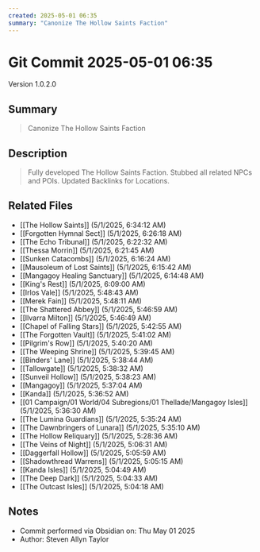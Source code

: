```yaml
---
created: 2025-05-01 06:35
summary: "Canonize The Hollow Saints Faction"
---
```


# Git Commit 2025-05-01 06:35

Version 1.0.2.0

## Summary
> Canonize The Hollow Saints Faction

## Description
> Fully developed The Hollow Saints Faction. Stubbed all related NPCs and POIs. Updated Backlinks for Locations.

## Related Files
- [[The Hollow Saints]] (5/1/2025, 6:34:12 AM)
- [[Forgotten Hymnal Sect]] (5/1/2025, 6:26:18 AM)
- [[The Echo Tribunal]] (5/1/2025, 6:22:32 AM)
- [[Thessa Morrin]] (5/1/2025, 6:21:45 AM)
- [[Sunken Catacombs]] (5/1/2025, 6:16:24 AM)
- [[Mausoleum of Lost Saints]] (5/1/2025, 6:15:42 AM)
- [[Mangagoy Healing Sanctuary]] (5/1/2025, 6:14:48 AM)
- [[King's Rest]] (5/1/2025, 6:09:00 AM)
- [[Irlos Vale]] (5/1/2025, 5:48:43 AM)
- [[Merek Fain]] (5/1/2025, 5:48:11 AM)
- [[The Shattered Abbey]] (5/1/2025, 5:46:59 AM)
- [[Ilvarra Milton]] (5/1/2025, 5:46:49 AM)
- [[Chapel of Falling Stars]] (5/1/2025, 5:42:55 AM)
- [[The Forgotten Vault]] (5/1/2025, 5:41:02 AM)
- [[Pilgrim's Row]] (5/1/2025, 5:40:20 AM)
- [[The Weeping Shrine]] (5/1/2025, 5:39:45 AM)
- [[Binders' Lane]] (5/1/2025, 5:38:44 AM)
- [[Tallowgate]] (5/1/2025, 5:38:32 AM)
- [[Sunveil Hollow]] (5/1/2025, 5:38:23 AM)
- [[Mangagoy]] (5/1/2025, 5:37:04 AM)
- [[Kanda]] (5/1/2025, 5:36:52 AM)
- [[01 Campaign/01 World/04 Subregions/01 Thellade/Mangagoy Isles]] (5/1/2025, 5:36:30 AM)
- [[The Lumina Guardians]] (5/1/2025, 5:35:24 AM)
- [[The Dawnbringers of Lunara]] (5/1/2025, 5:35:10 AM)
- [[The Hollow Reliquary]] (5/1/2025, 5:28:36 AM)
- [[The Veins of Night]] (5/1/2025, 5:06:31 AM)
- [[Daggerfall Hollow]] (5/1/2025, 5:05:59 AM)
- [[Shadowthread Warrens]] (5/1/2025, 5:05:15 AM)
- [[Kanda Isles]] (5/1/2025, 5:04:49 AM)
- [[The Deep Dark]] (5/1/2025, 5:04:33 AM)
- [[The Outcast Isles]] (5/1/2025, 5:04:18 AM)

## Notes
- Commit performed via Obsidian on: Thu May 01 2025
- Author: Steven Allyn Taylor

